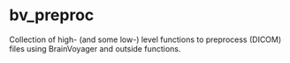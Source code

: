 # bv_preproc
Collection of high- (and some low-) level functions to preprocess (DICOM) files using BrainVoyager and outside functions.
